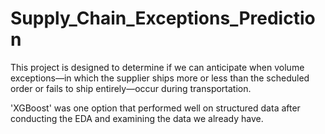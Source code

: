 # Supply_Chain_Exceptions_Prediction

This project is designed to determine if we can anticipate when volume exceptions—in which the supplier ships more or less than the scheduled order or fails to ship entirely—occur during transportation.

'XGBoost' was one option that performed well on structured data after conducting the EDA and examining the data we already have.

